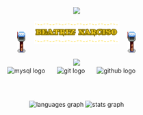 
<div align="center">
  <img height= "70" src="https://static.wixstatic.com/media/265122_a8918477723c469abd0132476fb268ee~mv2.gif"/>
</div>
<p align="center">
  <img src="src/imagens/winterbox.png" width="20" style="vertical-align: middle; margin-right: 15px;" />
  <img src="src/imagens/beatriznarf.png" width="200" />
  <img src="src/imagens/winterbox.png" width="20" style="vertical-align: middle; margin-left: 15px;" />
</p>

<div align="center">
  <img height="70" src="https://steamuserimages-a.akamaihd.net/ugc/919162814702621082/4DDBE5B38A3ABE0C8BC2C4774C2710C329B1C689/?imw=5000&imh=5000&ima=fit&impolicy=Letterbox&imcolor=%23000000&letterbox=false"  />
</div>

<div align="center">
  <img src="https://skillicons.dev/icons?i=mysql" height="30" alt="mysql logo"  />
  <img width="20" />
  <img src="https://cdn.simpleicons.org/git/F05032" height="30" alt="git logo" />
  <img width="20" />
  <img src="https://skillicons.dev/icons?i=github" height="30" alt="github logo" />
  <img width="20" />
</div>



<br> </br>
<div align="center">
  <img src="https://github-readme-stats.vercel.app/api/top-langs?username=beatriznarf&locale=en&hide_title=false&layout=compact&card_width=320&langs_count=10&theme=midnight-purple&hide_border=false&order=2" height="130" alt="languages graph" />
  <img src="https://github-readme-stats.vercel.app/api?username=beatriznarf&hide_title=false&hide_rank=true&show_icons=true&include_all_commits=true&count_private=true&disable_animations=false&theme=midnight-purple&locale=en&hide_border=false&order=1" height="130" alt="stats graph" />
</div>
